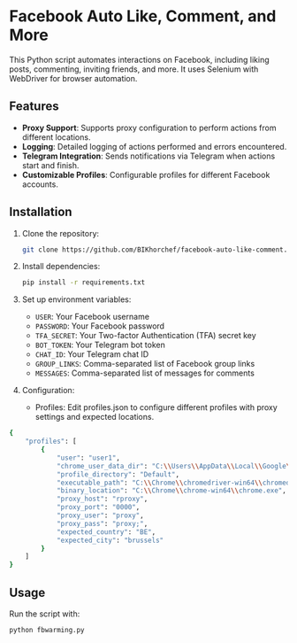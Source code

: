 # Facebook Auto Like, Comment, and More

This Python script automates interactions on Facebook, including liking posts, commenting, inviting friends, and more. It uses Selenium with WebDriver for browser automation.

## Features

- **Proxy Support**: Supports proxy configuration to perform actions from different locations.
- **Logging**: Detailed logging of actions performed and errors encountered.
- **Telegram Integration**: Sends notifications via Telegram when actions start and finish.
- **Customizable Profiles**: Configurable profiles for different Facebook accounts.

## Installation

1. Clone the repository:

    ```bash
    git clone https://github.com/BIKhorchef/facebook-auto-like-comment.git
    ```

2. Install dependencies:

    ```bash
    pip install -r requirements.txt
    ```

3. Set up environment variables:
   - `USER`: Your Facebook username
   - `PASSWORD`: Your Facebook password
   - `TFA_SECRET`: Your Two-factor Authentication (TFA) secret key
   - `BOT_TOKEN`: Your Telegram bot token
   - `CHAT_ID`: Your Telegram chat ID
   - `GROUP_LINKS`: Comma-separated list of Facebook group links
   - `MESSAGES`: Comma-separated list of messages for comments

4. Configuration:
   - Profiles: Edit profiles.json to configure different profiles with proxy settings and expected locations.
```bash
{
    "profiles": [
        {
            "user": "user1",
            "chrome_user_data_dir": "C:\\Users\\AppData\\Local\\Google\\Chrome for Testing\\User Data",
            "profile_directory": "Default",
            "executable_path": "C:\\Chrome\\chromedriver-win64\\chromedriver.exe",
	        "binary_location": "C:\\Chrome\\chrome-win64\\chrome.exe",
            "proxy_host": "rproxy",
            "proxy_port": "0000",
            "proxy_user": "proxy",
            "proxy_pass": "proxy;",
            "expected_country": "BE",
            "expected_city": "brussels"
        }
    ]
}
```

## Usage

Run the script with:

```bash
python fbwarming.py
